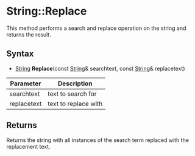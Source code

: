 # String::Replace #
This method performs a search and replace operation on the string and returns the result.

## Syntax ##
- [String](String.md) **Replace**(const [String](String.md)& searchtext, const [String](String)& replacetext)

| Parameter | Description |
| --- | --- |
| searchtext | text to search for |
| replacetext | text to replace with |

## Returns ##
Returns the string with all instances of the search term replaced with the replacement text.